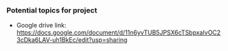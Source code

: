 ### Potential topics for project

 - Google drive link: https://docs.google.com/document/d/11n6yvTUB5JPSX6cTSbpxaIvOC23cDka6LAV-uh1BkEc/edit?usp=sharing